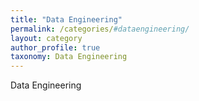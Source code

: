 ```yaml
---
title: "Data Engineering"
permalink: /categories/#dataengineering/
layout: category
author_profile: true
taxonomy: Data Engineering
---
```


Data Engineering